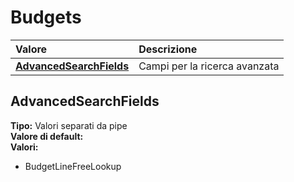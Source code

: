 # Budgets

| Valore | Descrizione |
| :--- | :--- |
| [**AdvancedSearchFields**](budgets.md#advancedsearchfields) | Campi per la ricerca avanzata |

## AdvancedSearchFields

**Tipo:** Valori separati da pipe  
**Valore di default:**   
**Valori:**

* BudgetLineFreeLookup
